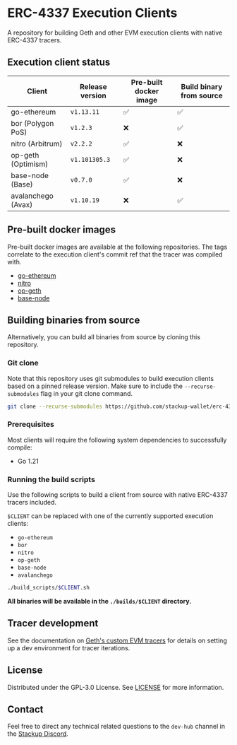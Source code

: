 # ERC-4337 Execution Clients

A repository for building Geth and other EVM execution clients with native ERC-4337 tracers.

## Execution client status

| Client             | Release version | Pre-built docker image | Build binary from source |
| ------------------ | --------------- | ---------------------- | ------------------------ |
| go-ethereum        | `v1.13.11`      | ✅                     | ✅                       |
| bor (Polygon PoS)  | `v1.2.3`        | ❌                     | ✅                       |
| nitro (Arbitrum)   | `v2.2.2`        | ✅                     | ❌                       |
| op-geth (Optimism) | `v1.101305.3`   | ✅                     | ❌                       |
| base-node (Base)   | `v0.7.0`        | ✅                     | ❌                       |
| avalanchego (Avax) | `v1.10.19`      | ❌                     | ✅                       |

## Pre-built docker images

Pre-built docker images are available at the following repositories. The tags correlate to the execution client's commit ref that the tracer was compiled with.

- [go-ethereum](https://hub.docker.com/r/stackupwallet/go-ethereum/tags)
- [nitro](https://hub.docker.com/r/stackupwallet/nitro/tags)
- [op-geth](https://hub.docker.com/r/stackupwallet/op-geth/tags)
- [base-node](https://hub.docker.com/r/stackupwallet/base-node/tags)

## Building binaries from source

Alternatively, you can build all binaries from source by cloning this repository.

### Git clone

Note that this repository uses git submodules to build execution clients based on a pinned release version. Make sure to include the `--recurse-submodules` flag in your git clone command.

```bash
git clone --recurse-submodules https://github.com/stackup-wallet/erc-4337-execution-client-builder.git
```

### Prerequisites

Most clients will require the following system dependencies to successfully compile:

- Go 1.21

### Running the build scripts

Use the following scripts to build a client from source with native ERC-4337 tracers included.

`$CLIENT` can be replaced with one of the currently supported execution clients:

- `go-ethereum`
- `bor`
- `nitro`
- `op-geth`
- `base-node`
- `avalanchego`

```bash
./build_scripts/$CLIENT.sh
```

**All binaries will be available in the `./builds/$CLIENT` directory.**

## Tracer development

See the documentation on [Geth's custom EVM tracers](https://geth.ethereum.org/docs/developers/evm-tracing/custom-tracer) for details on setting up a dev environment for tracer iterations.

## License

Distributed under the GPL-3.0 License. See [LICENSE](./LICENSE) for more information.

## Contact

Feel free to direct any technical related questions to the `dev-hub` channel in the [Stackup Discord](https://discord.gg/VTjJGvMNyW).
